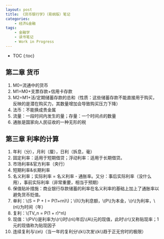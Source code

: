 ```yaml
---
layout: post
title: 《货币银行学》（易纲版）笔记
categories:
    - 经济&金融
tags:
    - 金融学
    - 读书笔记
    - Work in Progress
---
```


* TOC
{:toc}

## 第二章 货币

1. M0=流通中的货币
2. M1=M0+支票存款+信用卡存款
3. M2=M1+活/定期储蓄存款的总和（性质：这些储蓄存款不能直接用于购买，反映的是潜在购买力，其数量增加会导致购买压力下降）
4. 法币：不能换成贵金属
5. 流量：一段时间内发生的量；存量：一个时间点的数量
6. 通胀是国家向人民征收的一种无形的税

## 第三章 利率的计算

1. 年利（分），月利（厘），日利（拆息，毫）
2. 固定利率：适用于短期借贷；浮动利率：适用于长期借贷。
3. 市场利率&官方利率（央行）
4. 短期利率&长期利率
5. 名义利率；实际利率 = 名义利率 - 通胀率。又分：事后实际利率（没什么用），事前实际利率（非常重要，相当于预期）
6. 保值贴补措施：商业银行存款储蓄的利率在名义利率的基础上加上了通胀率以避免货币贬值。
7. 单利：\\(S = P + I = P(1+rn)\\)；\\(I\\)为利息额，\\(P\\)为本金，\\(r\\)为利率，\\(n\\)为时间（年）
8. 复利：\\(TV_n = P(1 + r)^n\\)
9. 现值：\\(PV\\)是利率为\\(r\\)时\\(n\\)年后\\(A\\)元的现值，此时\\(r\\)又称贴现率；1元的现值称为贴现因子
10. 连续复利与\\(e\\)（当一年的复利分\\(k\\)次发\\(k\\)趋于正无穷时的极限）
